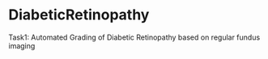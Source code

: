 # DiabeticRetinopathy
Task1: Automated Grading of Diabetic Retinopathy based on regular fundus imaging 
